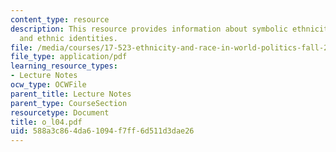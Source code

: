 ```yaml
---
content_type: resource
description: This resource provides information about symbolic ethnicity, racial triangulation,
  and ethnic identities.
file: /media/courses/17-523-ethnicity-and-race-in-world-politics-fall-2005/588a3c864da61094f7ff6d511d3dae26_o_l04.pdf
file_type: application/pdf
learning_resource_types:
- Lecture Notes
ocw_type: OCWFile
parent_title: Lecture Notes
parent_type: CourseSection
resourcetype: Document
title: o_l04.pdf
uid: 588a3c86-4da6-1094-f7ff-6d511d3dae26
---
```

